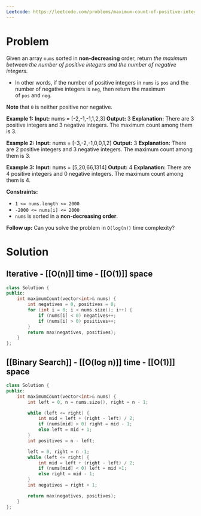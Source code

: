 ```yaml
---
Leetcode: https://leetcode.com/problems/maximum-count-of-positive-integer-and-negative-integer/description/
---
```

# Problem

Given an array `nums` sorted in **non-decreasing** order, return _the maximum between the number of positive integers and the number of negative integers._

- In other words, if the number of positive integers in `nums` is `pos` and the number of negative integers is `neg`, then return the maximum of `pos` and `neg`.

**Note** that `0` is neither positive nor negative.

**Example 1:**
**Input:** nums = [-2,-1,-1,1,2,3]
**Output:** 3
**Explanation:** There are 3 positive integers and 3 negative integers. The maximum count among them is 3.

**Example 2:**
**Input:** nums = [-3,-2,-1,0,0,1,2]
**Output:** 3
**Explanation:** There are 2 positive integers and 3 negative integers. The maximum count among them is 3.

**Example 3:**
**Input:** nums = [5,20,66,1314]
**Output:** 4
**Explanation:** There are 4 positive integers and 0 negative integers. The maximum count among them is 4.

**Constraints:**

- `1 <= nums.length <= 2000`
- `-2000 <= nums[i] <= 2000`
- `nums` is sorted in a **non-decreasing order**.

**Follow up:** Can you solve the problem in `O(log(n))` time complexity?
# Solution

## Iterative - [[O(n)]] time - [[O(1)]] space

```cpp
class Solution {
public:
    int maximumCount(vector<int>& nums) {
        int negatives = 0, positives = 0;
        for (int i = 0; i < nums.size(); i++) {
            if (nums[i] < 0) negatives++;
            if (nums[i] > 0) positives++;
        }
        return max(negatives, positives);
    }
};
```
## [[Binary Search]] - [[O(log n)]] time - [[O(1)]] space

```cpp
class Solution {
public:
    int maximumCount(vector<int>& nums) {
        int left = 0, n = nums.size(), right = n - 1;

        while (left <= right) {
            int mid = left + (right - left) / 2;
            if (nums[mid] > 0) right = mid - 1;
            else left = mid + 1;
        }
        int positives = n - left;

        left = 0, right = n -1;
        while (left <= right) {
            int mid = left + (right - left) / 2;
            if (nums[mid] < 0) left = mid +1;
            else right = mid - 1;
        }
        int negatives = right + 1;

        return max(negatives, positives);
    }
};
```
